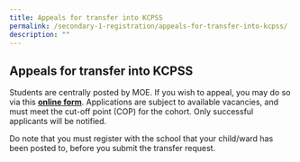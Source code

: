 ```yaml
---
title: Appeals for transfer into KCPSS
permalink: /secondary-1-registration/appeals-for-transfer-into-kcpss/
description: ""
---
```

## Appeals for transfer into KCPSS

Students are centrally posted by MOE. If you wish to appeal, you may do so via this **[online form](https://form.gov.sg/61a97e2521cd94001459fcc7)**. Applications are subject to available vacancies, and must meet the cut-off point (COP) for the cohort. Only successful applicants will be notified.

  

Do note that you must register with the school that your child/ward has been posted to, before you submit the transfer request.